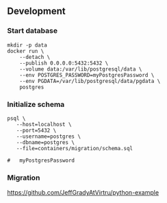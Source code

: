 ## Development

### Start database

```shell
mkdir -p data
docker run \
    --detach \
    --publish 0.0.0.0:5432:5432 \
    --volume data:/var/lib/postgresql/data \
    --env POSTGRES_PASSWORD=myPostgresPassword \
    --env PGDATA=/var/lib/postgresql/data/pgdata \
    postgres
```

### Initialize schema

```shell
psql \
   --host=localhost \
   --port=5432 \
   --username=postgres \
   --dbname=postgres \
   --file=containers/migration/schema.sql

#   myPostgresPassword
```

### Migration

https://github.com/JeffGradyAtVirtru/python-example

